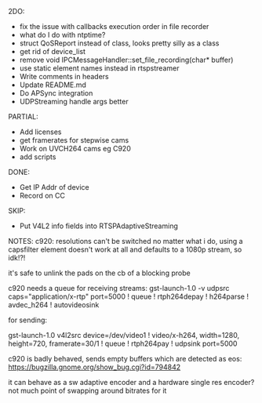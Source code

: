 2DO:

* fix the issue with callbacks execution order in file recorder
* what do I do with ntptime?
* struct QoSReport instead of class, looks pretty silly as a class
* get rid of device_list
* remove void IPCMessageHandler::set_file_recording(char* buffer)
* use static element names instead in rtspstreamer
* Write comments in headers
* Update README.md
* Do APSync integration
* UDPStreaming handle args better

PARTIAL:
* Add licenses
* get framerates for stepwise cams
* Work on UVCH264 cams eg C920
* add scripts

DONE:
* Get IP Addr of device
* Record on CC

SKIP:
* Put V4L2 info fields into RTSPAdaptiveStreaming

NOTES:
c920: resolutions can't be switched no matter what i do, using a capsfilter element doesn't work at all and defaults to a 1080p stream, so idk!?!

it's safe to unlink the pads on the cb of a blocking probe

c920 needs a queue for receiving streams: gst-launch-1.0 -v udpsrc caps="application/x-rtp" port=5000 ! queue ! rtph264depay ! h264parse ! avdec_h264 ! autovideosink

for sending: 

gst-launch-1.0 v4l2src device=/dev/video1 ! video/x-h264, width=1280, height=720, framerate=30/1 ! queue ! rtph264pay ! udpsink port=5000

c920 is badly behaved, sends empty buffers which are detected as eos: https://bugzilla.gnome.org/show_bug.cgi?id=794842

it can behave as a sw adaptive encoder and a hardware single res encoder? not much point of swapping around bitrates for it